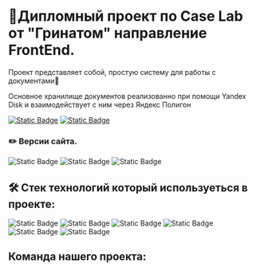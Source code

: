 # :loudspeaker:Дипломный проект по Case Lab от "Гринатом" направление FrontEnd.  

Проект представляет собой, простую систему для работы с документами📂

Основное хранилище документов реализованно при помощи Yandex Disk и взаимодействует с ним через Яндекс Полигон

[![Static Badge](https://img.shields.io/badge/%F0%9F%96%A5%D0%A1%D1%81%D1%8B%D0%BB%D0%BA%D0%B0%20%D0%BD%D0%B0%20%D0%BD%D0%B0%D1%88%20%D1%81%D0%B0%D0%B9%D1%82%F0%9F%96%A5-blue?style=for-the-badge&logo=figma%D0%BF%D0%B0%D1%80&logoColor=white)](https://greendocatom.web.app/)
[![Static Badge](https://img.shields.io/badge/%D0%A1%D1%81%D1%8B%D0%BB%D0%BA%D0%B0%20%D0%BD%D0%B0%20%D0%BD%D0%B0%D1%88%20%D0%BC%D0%B0%D0%BA%D0%B5%D1%82-orange?style=for-the-badge&logo=figma&logoColor=white)](https://www.figma.com/file/PT6dGwcEKgCmNcwJUeVXDI/GreenAtom-Doc-app?type=design&mode=design&t=XcnltAAzuvhx6obw-1)



### ✏️ Версии сайта.

![Static Badge](https://img.shields.io/badge/1.0%20(18.11.2023)-blue?style=plastic&logo=v&logoColor=white)
![Static Badge](https://img.shields.io/badge/1.1%20(19.11.2023)-blue?style=plastic&logo=v&logoColor=white)
![Static Badge](https://img.shields.io/badge/1.2%20(19.11.2023)-blue?style=plastic&logo=v&logoColor=white)

## :hammer_and_wrench: Стек технологий который используеться в проекте:

![Static Badge](https://img.shields.io/badge/typescript-blue?style=for-the-badge&logo=typescript&logoColor=white)
![Static Badge](https://img.shields.io/badge/react%20%20v18.2.0-blue?style=for-the-badge&logo=react&logoColor=white)
![Static Badge](https://img.shields.io/badge/MobX%20%20v6.10.2-brown?style=for-the-badge&logo=mobx&logoColor=white)
![Static Badge](https://img.shields.io/badge/react%20router%20dom%20%20v6.18.0-yelou?style=for-the-badge&logo=reactrouter&logoColor=white)
![Static Badge](https://img.shields.io/badge/axios%20%20v1.6.0-purple?style=for-the-badge&logo=axios&logoColor=white)
![Static Badge](https://img.shields.io/badge/jest%20%20v27.5.2-red?style=for-the-badge&logo=jest&logoColor=white)

## Команда нашего проекта:




